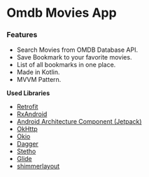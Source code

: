 # Omdb Movies App

### Features

- Search Movies from OMDB Database API.
- Save Bookmark to your favorite movies.
- List of all bookmarks in one place.
- Made in Kotlin.
- MVVM Pattern.

**Used Libraries**

- [Retrofit](https://square.github.io/retrofit/ "Retrofit")
- [RxAndroid](https://github.com/ReactiveX/RxAndroid "RxAndroid")
- [Android Architecture Component (Jetpack)](https://developer.android.com/jetpack "Android Architecture Component (Jetpack)")
- [OkHttp](https://square.github.io/okhttp/ "OkHttp")
- [Okio](https://github.com/square/okio "Okio")
- [Dagger](https://github.com/google/dagger "Dagger")
- [Stetho](https://github.com/facebook/stetho "Stetho")
- [Glide](https://github.com/bumptech/glide "Glide")
- [shimmerlayout](https://github.com/team-supercharge/ShimmerLayout "shimmerlayout")

